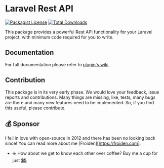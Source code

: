 # Laravel Rest API

[![Packagist License](https://poser.pugx.org/froiden/laravel-rest-api/license)]()
[![Total Downloads](https://poser.pugx.org/froiden/laravel-rest-api/d/total)](https://packagist.org/packages/froiden/laravel-rest-api)

This package provides a powerful Rest API functionality for your Laravel project, with minimum code required for you to write.

## Documentation
For full documentation please refer to [plugin's wiki](https://github.com/Froiden/laravel-rest-api/wiki).

## Contribution
This package is in its very early phase. We would love your feedback, issue reports and contributions. Many things are missing, like, tests, many bugs are there and many new features need to be implemented. So, if you find this useful, please contribute.

## 💰 Sponsor
I fell in love with open-source in 2012 and there has been no looking back since! You can read more about me [Froiden][https://froiden.com].

- ☕ How about we get to know each other over coffee? Buy me a cup for just [**$5**][buymeacoffee]


<!-- Personl Links -->
[paypal]: https://paypal.com/froiden
[buymeacoffee]: https://www.buymeacoffee.com/froiden
